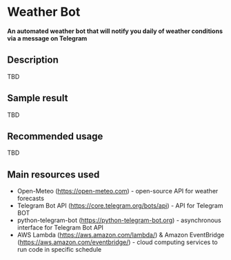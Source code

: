 # **Weather Bot**
**An automated weather bot that will notify you daily of weather conditions via a message on Telegram**

## Description
TBD

## Sample result
TBD

## Recommended usage
TBD

## Main resources used
* Open-Meteo (https://open-meteo.com) - open-source API for weather forecasts
* Telegram Bot API (https://core.telegram.org/bots/api) - API for Telegram BOT
* python-telegram-bot (https://python-telegram-bot.org) - asynchronous interface for Telegram Bot API
* AWS Lambda (https://aws.amazon.com/lambda/) & Amazon EventBridge (https://aws.amazon.com/eventbridge/) - cloud computing services to run code in specific schedule